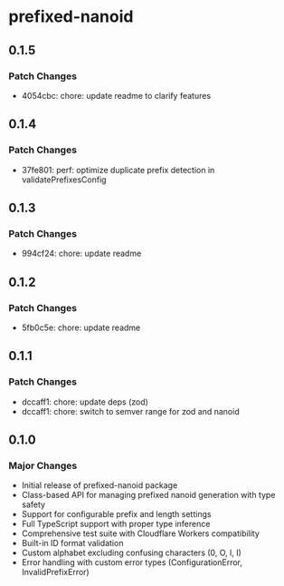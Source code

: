 # prefixed-nanoid

## 0.1.5

### Patch Changes

- 4054cbc: chore: update readme to clarify features

## 0.1.4

### Patch Changes

- 37fe801: perf: optimize duplicate prefix detection in validatePrefixesConfig

## 0.1.3

### Patch Changes

- 994cf24: chore: update readme

## 0.1.2

### Patch Changes

- 5fb0c5e: chore: update readme

## 0.1.1

### Patch Changes

- dccaff1: chore: update deps (zod)
- dccaff1: chore: switch to semver range for zod and nanoid

## 0.1.0

### Major Changes

- Initial release of prefixed-nanoid package
- Class-based API for managing prefixed nanoid generation with type safety
- Support for configurable prefix and length settings
- Full TypeScript support with proper type inference
- Comprehensive test suite with Cloudflare Workers compatibility
- Built-in ID format validation
- Custom alphabet excluding confusing characters (0, O, l, I)
- Error handling with custom error types (ConfigurationError, InvalidPrefixError)
